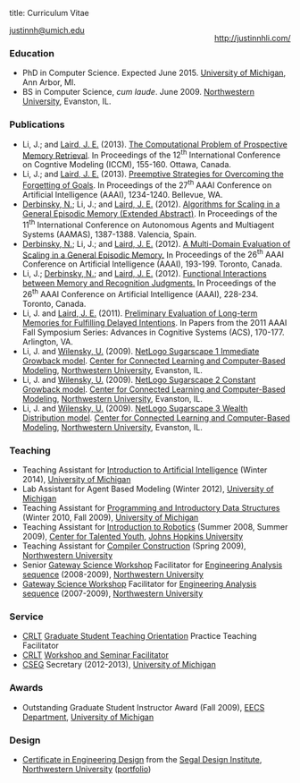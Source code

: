 title: Curriculum Vitae

<div class="visible-print">
	<p style="float:right"><a href="http://justinnhli.com/">http://justinnhli.com/</a></p>
	<p><a href="mailto:justinnh@umich.edu">justinnh@umich.edu</a></p>
</div>

### Education ###
<ul class="cv-vitae-list">
	<li>PhD in Computer Science. Expected June 2015. <a href="http://umich.edu/">University of Michigan</a>, Ann Arbor, MI.</li>
	<li>BS in Computer Science, <em>cum laude</em>. June 2009. <a href="http://www.northwestern.edu/">Northwestern University</a>, Evanston, IL.</li>
</ul>

### Publications ###
<ul class="cv-vitae-list">
	<li>
		<span class="cv-me">Li, J.</span>; and <a href="http://ai.eecs.umich.edu/people/laird/">Laird, J. E.</a> (2013).
		<a class="cv-title" href="/files/Li2013TheComputationalProblem.pdf">The Computational Problem of Prospective Memory Retrieval</a>.
		In <span class="cv-booktitle">Proceedings of the 12<sup>th</sup> International Conference on Cogntive Modeling (ICCM)</span>, 155-160.
		Ottawa, Canada.
	</li>
	<li>
		<span class="cv-me">Li, J.</span>; and <a href="http://ai.eecs.umich.edu/people/laird/">Laird, J. E.</a> (2013).
		<a class="cv-title" href="/files/Li2013PreemptiveStrategiesFor.pdf">Preemptive Strategies for Overcoming the Forgetting of Goals</a>.
		In <span class="cv-booktitle">Proceedings of the 27<sup>th</sup> AAAI Conference on Artificial Intelligence (AAAI)</span>, 1234-1240.
		Bellevue, WA.
	</li>
	<li>
		<a href="http://derbinsky.info/">Derbinsky, N.</a>; <span class="cv-me">Li, J.</span>; and <a href="http://ai.eecs.umich.edu/people/laird/">Laird, J. E.</a> (2012).
		<a class="cv-title" href="/files/Derbinsky2012AlgorithmsForScaling.pdf">Algorithms for Scaling in a General Episodic Memory (Extended Abstract)</a>.
		In <span class="cv-booktitle">Proceedings of the 11<sup>th</sup> International Conference on Autonomous Agents and Multiagent Systems (AAMAS)</span>, 1387-1388.
		Valencia, Spain.
	</li>
	<li>
		<a href="http://derbinsky.info/">Derbinsky, N.</a>; <span class="cv-me">Li, J.</span>; and <a href="http://ai.eecs.umich.edu/people/laird/">Laird, J. E.</a> (2012).
		<a class="cv-title" href="/files/Derbinsky2012AMultiDomain.pdf">A Multi-Domain Evaluation of Scaling in a General Episodic Memory.</a>
		In <span class="cv-booktitle">Proceedings of the 26<sup>th</sup> AAAI Conference on Artificial Intelligence (AAAI)</span>, 193-199.
		Toronto, Canada.
	</li>
	<li>
		<span class="cv-me">Li, J.</span>; <a href="http://derbinsky.info/">Derbinsky, N.</a>; and <a href="http://ai.eecs.umich.edu/people/laird/">Laird, J. E.</a> (2012).
		<a class="cv-title" href="/files/Li2012FunctionalInteractionsBetween.pdf">Functional Interactions between Memory and Recognition Judgments.</a>
		In <span class="cv-booktitle">Proceedings of the 26<sup>th</sup> AAAI Conference on Artificial Intelligence (AAAI)</span>, 228-234.
		Toronto, Canada.
	</li>
	<li>
		<span class="cv-me">Li, J.</span> and <a href="http://ai.eecs.umich.edu/people/laird/">Laird, J. E.</a> (2011).
		<a class="cv-title" href="/files/Li2011PreliminaryEvaluationOf.pdf">Preliminary Evaluation of Long-term Memories for Fulfilling Delayed Intentions</a>.
		In <span class="cv-booktitle">Papers from the 2011 AAAI Fall Symposium Series: Advances in Cognitive Systems (ACS)</span>, 170-177.
		Arlington, VA.
	</li>
	<li>
		<span class="cv-me">Li, J.</span> and <a href="http://ccl.northwestern.edu/uri/">Wilensky, U.</a> (2009).
		<a class="cv-title" href="http://ccl.northwestern.edu/netlogo/models/Sugarscape1ImmediateGrowback">NetLogo Sugarscape 1 Immediate Growback model</a>.
		<a href="http://ccl.northwestern.edu/">Center for Connected Learning and Computer-Based Modeling</a>, <a href="http://www.northwestern.edu/">Northwestern University</a>, Evanston, IL.
	</li>
	<li>
		<span class="cv-me">Li, J.</span> and <a href="http://ccl.northwestern.edu/uri/">Wilensky, U.</a> (2009).
		<a class="cv-title" href="http://ccl.northwestern.edu/netlogo/models/Sugarscape2ConstantGrowback">NetLogo Sugarscape 2 Constant Growback model</a>.
		<a href="http://ccl.northwestern.edu/">Center for Connected Learning and Computer-Based Modeling</a>, <a href="http://www.northwestern.edu/">Northwestern University</a>, Evanston, IL.
	</li>
	<li>
		<span class="cv-me">Li, J.</span> and <a href="http://ccl.northwestern.edu/uri/">Wilensky, U.</a> (2009).
		<a class="cv-title" href="http://ccl.northwestern.edu/netlogo/models/Sugarscape3WealthDistribution">NetLogo Sugarscape 3 Wealth Distribution model</a>.
		<a href="http://ccl.northwestern.edu/">Center for Connected Learning and Computer-Based Modeling</a>, <a href="http://www.northwestern.edu/">Northwestern University</a>, Evanston, IL.
	</li>
</ul>

### Teaching ###
<ul class="cv-vitae-list">
	<li>Teaching Assistant for <a href="http://www.engin.umich.edu/college/academics/bulletin/courses/eecs">Introduction to Artificial Intelligence</a> (Winter 2014), <a href="http://umich.edu/">University of Michigan</a></li>
	<li>Lab Assistant for Agent Based Modeling (Winter 2012), <a href="http://umich.edu/">University of Michigan</a></li>
	<li>Teaching Assistant for <a href="http://www.engin.umich.edu/college/academics/bulletin/courses/eecs">Programming and Introductory Data Structures</a> (Winter 2010, Fall 2009), <a href="http://umich.edu/">University of Michigan</a></li>
	<li>Teaching Assistant for <a href="http://cty.jhu.edu/summer/grades2-6/catalog/math.html#irob">Introduction to Robotics</a> (Summer 2008, Summer 2009),  <a href="http://cty.jhu.edu/">Center for Talented Youth</a>, <a href="http://www.jhu.edu/">Johns Hopkins University</a></li>
	<li>Teaching Assistant for <a href="http://eecs.northwestern.edu/~robby/courses/322-2009-spring/">Compiler Construction</a> (Spring 2009), <a href="http://www.northwestern.edu/">Northwestern University</a></li>
	<li>Senior <a href="http://www.northwestern.edu/searle/programs-events/undergrad/group-study/gsw/index.html">Gateway Science Workshop</a> Facilitator for <a href="http://www.mccormick.northwestern.edu/undergraduates/bachelors-degree-curriculum/core/engineering-first/coursework.html">Engineering Analysis sequence</a> (2008-2009), <a href="http://www.northwestern.edu/">Northwestern University</a></li>
	<li><a href="http://www.northwestern.edu/searle/programs-events/undergrad/group-study/gsw/index.html">Gateway Science Workshop</a> Facilitator for <a href="http://www.mccormick.northwestern.edu/undergraduates/bachelors-degree-curriculum/core/engineering-first/coursework.html">Engineering Analysis sequence</a> (2007-2009), <a href="http://www.northwestern.edu/">Northwestern University</a></li>
</ul>

### Service ###
<ul class="cv-vitae-list">
	<!-- FIXME CRLT workshops (office hours, seven teaching strategies, teaching problem solving -->
	<li><a href="http://crlt.umich.edu/">CRLT</a> <a href="http://crlt.umich.edu/programs-services/graduate-students-post-docs">Graduate Student Teaching Orientation</a> Practice Teaching Facilitator</li>
	<li><a href="http://crlt.umich.edu/">CRLT</a> <a href="http://crlte.engin.umich.edu/workshops/">Workshop and Seminar Facilitator</a></li>
	<li><a href="http://cseg.eecs.umich.edu/">CSEG</a> Secretary (2012-2013), <a href="http://umich.edu/">University of Michigan</a></li>
</ul>

### Awards ###
<ul class="cv-vitae-list">
	<li>Outstanding Graduate Student Instructor Award (Fall 2009), <a href="http://www.eecs.umich.edu/">EECS Department</a>, <a href="http://umich.edu/">University of Michigan</a></li>
</ul>

### Design ###
<ul class="cv-vitae-list">
	<li><a href="http://segal.northwestern.edu/programs/undergraduate/segal-design-certificate/">Certificate in Engineering Design</a> from the <a href="http://segal.northwestern.edu/">Segal Design Institute</a>, <a href="http://www.northwestern.edu/">Northwestern University</a><span class="hidden-print"> (<a href="/files/portfolio.pdf">portfolio</a>)</span></li>
</ul>

